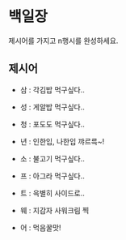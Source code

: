 # 백일장
제시어를 가지고 n행시를 완성하세요.

## 제시어
- 삼 : 각김밥 먹구싶다..
- 성 : 게알밥 먹구싶다..
- 청 : 포도도 먹구싶다..
- 년 : 인한입, 나한입 꺄르륵~!

- 소 : 불고기 먹구싶다..
- 프 : 아그라 먹구싶다..
- 트 : 윽별히 사이드로..
- 웨 : 지감자 사워크림 찍
- 어 : 먹음꿀맛!
